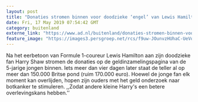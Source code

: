 ```yaml
---
layout: post
title: "Donaties stromen binnen voor doodzieke ‘engel’ van Lewis Hamilton"
date: Fri, 17 May 2019 07:54:42 GMT
category: buitenland
externe_link: "https://www.ad.nl/buitenland/donaties-stromen-binnen-voor-doodzieke-engel-van-lewis-hamilton~ab20a15f/"
feature_image: "https://images3.persgroep.net/rcs/f9uw-JOunvzHUhaC-UeVqOnz5Gc/diocontent/148584240/_fitwidth/400/?appId=21791a8992982cd8da851550a453bd7f&quality=0.7"
---
```


Na het eerbetoon van Formule 1-coureur Lewis Hamilton aan zijn doodzieke fan Harry Shaw stromen de donaties op de geldinzamelingspagina van de 5-jarige jongen binnen. Iets meer dan vier dagen later staat de teller al op meer dan 150.000 Britse pond (ruim 170.000 euro). Hoewel de jonge fan elk moment kan overlijden, hopen zijn ouders met het geld onderzoek naar botkanker te stimuleren. ,,Zodat andere kleine Harry's een betere overlevingskans hebben.’’
